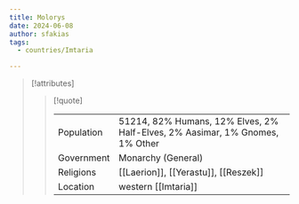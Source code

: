```yaml
---
title: Molorys
date: 2024-06-08
author: sfakias
tags:
  - countries/Imtaria

---
```

> [!attributes]
> 
> > [!quote]
> >
> > | | |
> > | --- | --- |
> > | Population | 51214, 82% Humans, 12% Elves, 2% Half-Elves, 2% Aasimar, 1% Gnomes, 1% Other |
> > | Government | Monarchy (General) |
> > | Religions | [[Laerion]], [[Yerastu]], [[Reszek]] |
> > | Location | western [[Imtaria]] |
